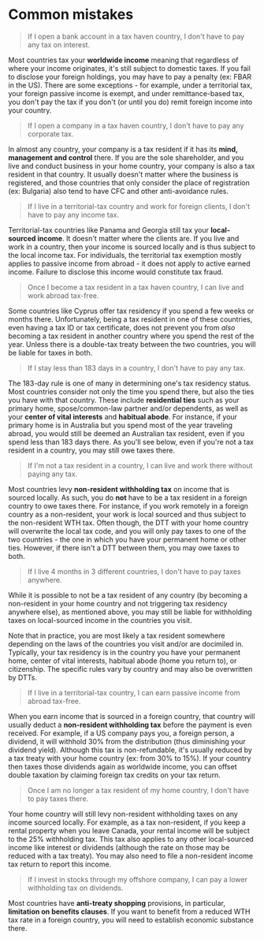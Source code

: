 # Common mistakes

> If I open a bank account in a tax haven country, I don't have to pay any tax on interest.

Most countries tax your **worldwide income** meaning that regardless of where your income originates, it's still subject to domestic taxes. If you fail to disclose your foreign holdings, you may have to pay a penalty (ex: FBAR in the US). There are some exceptions - for example, under a territorial tax, your foreign passive income is exempt, and under remittance-based tax, you don't pay the tax if you don't (or until you do) remit foreign income into your country.

> If I open a company in a tax haven country, I don't have to pay any corporate tax.

In almost any country, your company is a tax resident if it has its **mind, management and control** there. If you are the sole shareholder, and you live and conduct business in your home country, your company is also a tax resident in that country. It usually doesn't matter where the business is registered, and those countries that only consider the place of registration (ex: Bulgaria) also tend to have CFC and other anti-avoidance rules.

> If I live in a territorial-tax country and work for foreign clients, I don't have to pay any income tax.

Territorial-tax countries like Panama and Georgia still tax your **local-sourced income**. It doesn't matter where the clients are. If you live and work in a country, then your income is sourced locally and is thus subject to the local income tax. For individuals, the territorial tax exemption mostly applies to passive income from abroad - it does not apply to active earned income. Failure to disclose this income would constitute tax fraud.

> Once I become a tax resident in a tax haven country, I can live and work abroad tax-free.

Some countries like Cyprus offer tax residency if you spend a few weeks or months there. Unfortunately, being a tax resident in one of these countries, even having a tax ID or tax certificate, does not prevent you from _also_ becoming a tax resident in another country where you spend the rest of the year. Unless there is a double-tax treaty between the two countries, you will be liable for taxes in both.

> If I stay less than 183 days in a country, I don't have to pay any tax.

The 183-day rule is one of many in determining one's tax residency status. Most countries consider not only the time you spend there, but also the ties you have with that country. These include **residential ties** such as your primary home, spose/common-law partner and/or dependents, as well as your **center of vital interests** and **habitual abode**. For instance, if your primary home is in Australia but you spend most of the year traveling abroad, you would still be deemed an Australian tax resident, even if you spend less than 183 days there. As you'll see below, even if you're not a tax resident in a country, you may still owe taxes there.

> If I'm not a tax resident in a country, I can live and work there without paying any tax.

Most countries levy **non-resident withholding tax** on income that is sourced locally. As such, you do **not** have to be a tax resident in a foreign country to owe taxes there. For instance, if you work remotely in a foreign country as a non-resident, your work is local sourced and thus subject to the non-resident WTH tax. Often though, the DTT with your home country will overwrite the local tax code, and you will only pay taxes to one of the two countries - the one in which you have your permanent home or other ties. However, if there isn't a DTT between them, you may owe taxes to both.

> If I live 4 months in 3 different countries, I don't have to pay taxes anywhere.

While it is possible to not be a tax resident of any country (by becoming a non-resident in your home country and not triggering tax residency anywhere else), as mentioned above, you may still be liable for withholding taxes on local-sourced income in the countries you visit.

Note that in practice, you are most likely a tax resident somewhere depending on the laws of the countries you visit and/or are docimiled in. Typically, your tax residency is in the country you have your permanent home, center of vital interests, habitual abode (home you return to), or citizenship. The specific rules vary by country and may also be overwritten by DTTs.

> If I live in a territorial-tax country, I can earn passive income from abroad tax-free.

When you earn income that is sourced in a foreign country, that country will usually deduct a **non-resident withholding tax** before the payment is even received. For example, if a US company pays you, a foreign person, a dividend, it will withhold 30% from the distribution (thus diminishing your dividend yield). Although this tax is non-refundable, it's usually reduced by a tax treaty with your home country (ex: from 30% to 15%). If your country then taxes those dividends again as worldwide income, you can offset double taxation by claiming foreign tax credits on your tax return.

> Once I am no longer a tax resident of my home country, I don't have to pay taxes there.

Your home country will still levy non-resident withholding taxes on any income sourced locally. For example, as a tax non-resident, if you keep a rental property when you leave Canada, your rental income will be subject to the 25% withholding tax. This tax also applies to any other local-sourced income like interest or dividends (although the rate on those may be reduced with a tax treaty). You may also need to file a non-resident income tax return to report this income.

> If I invest in stocks through my offshore company, I can pay a lower withholding tax on dividends.

Most countries have **anti-treaty shopping** provisions, in particular, **limitation on benefits clauses**. If you want to benefit from a reduced WTH tax rate in a foreign country, you will need to establish economic substance there.
